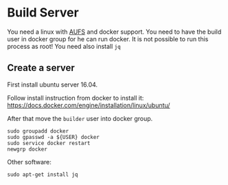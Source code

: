 # Build Server

You need a linux with [AUFS](https://docs.docker.com/engine/userguide/storagedriver/aufs-driver/) and docker support. You need to have the build user in docker group for he can run docker. It is not possible to run this process as root! You need also install `jq`

## Create a server

First install ubuntu server 16.04.

Follow install instruction from docker to install it:
https://docs.docker.com/engine/installation/linux/ubuntu/

After that move the `builder` user into docker group.
```
sudo groupadd docker
sudo gpasswd -a ${USER} docker
sudo service docker restart
newgrp docker
```

Other software:
```
sudo apt-get install jq
```
